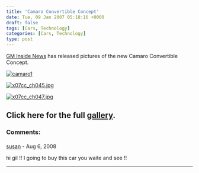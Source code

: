 ```yaml
---
title: 'Camaro Convertible Concept'
date: Tue, 09 Jan 2007 05:18:16 +0000
draft: false
tags: [Cars, Technology]
categories: [Cars, Technology]
type: post
---
```


[GM Inside News](http://www.gminsidenews.com) has released pictures of the new Camaro Convertible Concept.

[](http://www.blogsmithmedia.com/www.autoblog.com/media/2007/01/x07cc_ch028.jpg)[![camaro1](/img/2007/01/x07cc_ch028.jpg)](/img/2007/01/x07cc_ch028.jpg "camaro1")[](http://www.blogsmithmedia.com/www.autoblog.com/media/2007/01/x07cc_ch028.jpg)

[](http://www.blogsmithmedia.com/www.autoblog.com/media/2007/01/x07cc_ch045.jpg)[![x07cc_ch045.jpg](/img/2007/01/x07cc_ch045.jpg)](/img/2007/01/x07cc_ch045.jpg "x07cc_ch045.jpg")[](http://www.blogsmithmedia.com/www.autoblog.com/media/2007/01/x07cc_ch045.jpg)

[](http://www.blogsmithmedia.com/www.autoblog.com/media/2007/01/x07cc_ch047.jpg)[![x07cc_ch047.jpg](/img/2007/01/x07cc_ch047.jpg)](/img/2007/01/x07cc_ch047.jpg "x07cc_ch047.jpg")[](http://www.blogsmithmedia.com/www.autoblog.com/media/2007/01/x07cc_ch047.jpg)

Click here for the full [gallery](http://www.autoblog.com/photos/camaro-convertible-concept/).
---
### Comments:
####
[susan]( "susanqq@msn.com") - <time datetime="2008-08-30 00:42:10">Aug 6, 2008</time>

hi gil !! I going to buy this car you waite and see !!
<hr />
